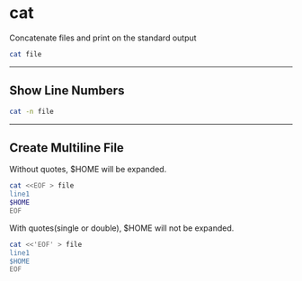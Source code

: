 # cat

Concatenate files and print on the standard output

```bash
cat file
```

---

## Show Line Numbers

```bash
cat -n file
```

---

## Create Multiline File

Without quotes, $HOME will be expanded.

```bash
cat <<EOF > file
line1
$HOME
EOF
```

With quotes(single or double), $HOME will not be expanded.

```bash
cat <<'EOF' > file
line1
$HOME
EOF
```
